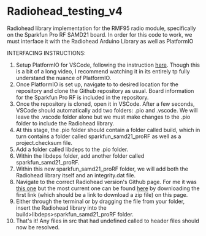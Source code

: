 # Radiohead_testing_v4

Radiohead library implementation for the RMF95 radio module, specifically on the Sparkfun Pro RF SAMD21 board. In order for this code to work, we must interface it with the Radiohead Arduino Library as well as PlatformIO

INTERFACING INSTRUCTIONS:
1. Setup PlatformIO for VSCode, following the instruction [here](https://www.youtube.com/watch?v=JmvMvIphMnY). Though this is a bit of a long video, I recommend watching it in its entirely tp fully understand the nuance of PlatformIO.
2. Once PlatformIO is set up, navigate to to desired location for the repository and clone the Github repository as usual. Board information for the Sparkfun Pro RF is included in the repository.
3. Once the repository is cloned, open it in VSCode. After a few seconds, VSCode should automatically add two folders: .pio and .vscode. We will leave the .vscode folder alone but we must make changes to the .pio folder to include the Radiohead library.
4. At this stage, the .pio folder should contain a folder called build, which in turn contains a folder called sparkfun_samd21_proRF as well as a project.checksum file.
5. Add a folder called libdeps to the .pio folder.
6. Within the libdeps folder, add another folder called sparkfun_samd21_proRF.
7. Within this new sparkfun_samd21_proRF folder, we will add both the Radiohead library itself and an integrity.dat file. 
8. Navigate to the correct Radiohead version's Github page. For me it was [this one](https://github.com/mcauser/RadioHead) but the most current one can be found [here](http://www.airspayce.com/mikem/arduino/RadioHead/) by downloading the first link (which should be a link to download a zip file) on this page.
9. Either through the terminal or by dragging the file from your folder, insert the Radiohead library into the build>libdeps>sparkfun_samd21_proRF folder.
10. That's it! Any files in src that had undefined called to header files should now be resolved.

